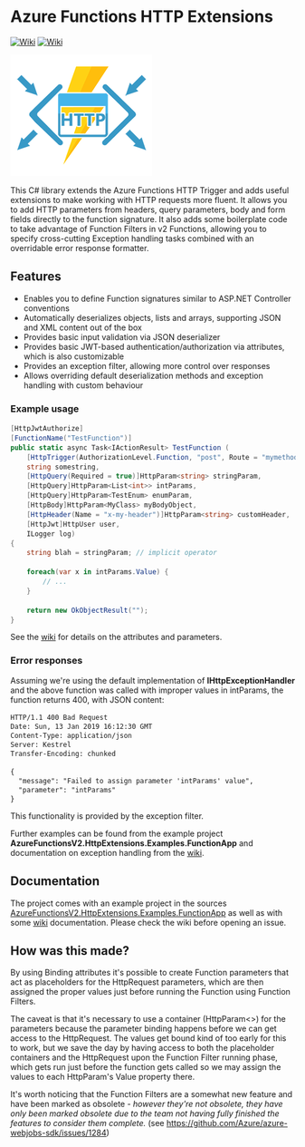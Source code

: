 # Azure Functions HTTP Extensions

[![Wiki](https://img.shields.io/badge/docs-in%20wiki-green.svg?style=flat)](https://github.com/Jusas/AzureFunctionsV2.HttpExtensions/wiki) 
[![Wiki](https://img.shields.io/nuget/v/AzureFunctionsV2.HttpExtensions.svg)](https://www.nuget.org/packages/AzureFunctionsV2.HttpExtensions/) 

![Logo](assets/logo.png)


This C# library extends the Azure Functions HTTP Trigger and adds useful extensions to 
make working with HTTP requests more fluent. It allows you to
add HTTP parameters from headers, query parameters, body and form fields directly
to the function signature. It also adds some boilerplate code to take advantage of
Function Filters in v2 Functions, allowing you to specify cross-cutting Exception 
handling tasks combined with an overridable error response formatter.

## Features

- Enables you to define Function signatures similar to ASP.NET Controller conventions
- Automatically deserializes objects, lists and arrays, supporting JSON and XML content out of the box
- Provides basic input validation via JSON deserializer
- Provides basic JWT-based authentication/authorization via attributes, which is also customizable
- Provides an exception filter, allowing more control over responses
- Allows overriding default deserialization methods and exception handling with custom behaviour

### Example usage

```C#
[HttpJwtAuthorize]
[FunctionName("TestFunction")]
public static async Task<IActionResult> TestFunction (
    [HttpTrigger(AuthorizationLevel.Function, "post", Route = "mymethod/{somestring}")] HttpRequest req,
    string somestring,
    [HttpQuery(Required = true)]HttpParam<string> stringParam,
    [HttpQuery]HttpParam<List<int>> intParams,
    [HttpQuery]HttpParam<TestEnum> enumParam,
    [HttpBody]HttpParam<MyClass> myBodyObject,
    [HttpHeader(Name = "x-my-header")]HttpParam<string> customHeader,
    [HttpJwt]HttpUser user,
    ILogger log)
{
	string blah = stringParam; // implicit operator

	foreach(var x in intParams.Value) {
		// ...
	}

    return new OkObjectResult("");
}
```

See the [wiki](https://github.com/Jusas/AzureFunctionsV2.HttpExtensions/wiki) for details on 
the attributes and parameters.

### Error responses

Assuming we're using the default implementation of __IHttpExceptionHandler__ and the above function was called with improper values in intParams, the function returns 400, with JSON content:

```
HTTP/1.1 400 Bad Request
Date: Sun, 13 Jan 2019 16:12:30 GMT
Content-Type: application/json
Server: Kestrel
Transfer-Encoding: chunked

{
  "message": "Failed to assign parameter 'intParams' value",
  "parameter": "intParams"
}
```

This functionality is provided by the exception filter.

Further examples can be found from the example project __AzureFunctionsV2.HttpExtensions.Examples.FunctionApp__ and documentation on exception
handling from the [wiki](https://github.com/Jusas/AzureFunctionsV2.HttpExtensions/wiki).



## Documentation

The project comes with an example project in the sources [AzureFunctionsV2.HttpExtensions.Examples.FunctionApp](https://github.com/Jusas/AzureFunctionsV2.HttpExtensions/tree/master/src/AzureFunctionsV2.HttpExtensions.Examples.FunctionApp) as well as with some [wiki](https://github.com/Jusas/AzureFunctionsV2.HttpExtensions/wiki) documentation. Please check the wiki
before opening an issue.


## How was this made?

By using Binding attributes it's possible to create Function parameters
that act as placeholders for the HttpRequest parameters, which are then assigned 
the proper values just before running the Function using Function Filters.

The caveat is that it's necessary to use a container (HttpParam<>) for the parameters
because the parameter binding happens before we can get access to the HttpRequest. The
values get bound kind of too early for this to work, but we save the day by having 
access to both the placeholder containers and the HttpRequest upon the Function Filter
running phase, which gets run just before the function gets called so we may assign
the values to each HttpParam's Value property there.

It's worth noticing that the Function Filters are a somewhat new feature and have been marked as obsolete - _however they're not obsolete, they have only been marked obsolete due to the team not having fully finished the features to consider them complete._ (see https://github.com/Azure/azure-webjobs-sdk/issues/1284)




